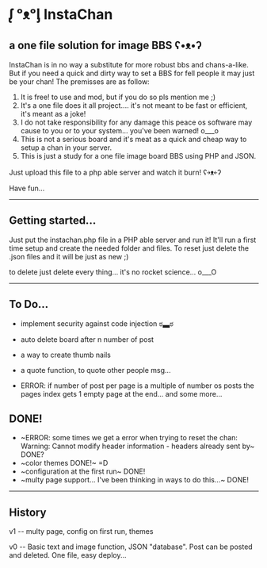 # ᶘ ᵒᴥᵒᶅ InstaChan
a one file solution for image BBS ʕ•ᴥ•ʔ
 ---
InstaChan is in no way a substitute for more robust bbs and chans-a-like.
But if you need a quick and dirty way to set a BBS for fell people it may just be your chan!
The premisses are as follow:
1) It is free! to use and mod, but if you do so pls mention me ;)
2) It's a one file does it all project.... it's not meant to be fast or efficient, it's meant as a joke!
3) I do not take responsibility for any damage this peace os software may cause to you or to your system... you've been warned! o___o
4) This is not a serious board and it's meat as a quick and cheap way to setup a chan in your server.
5) This is just a study for a one file image board BBS using PHP and JSON.

Just upload this file to a php able server and watch it burn! ʕ￫ᴥ￩ʔ

Have fun...

---
## Getting started...
Just put the instachan.php file in a PHP able server and run it!
It'll run a first time setup and create the needed folder and files.
To reset just delete the .json files and it will be just as new ;)

to delete just delete every thing...
it's no rocket science... o___O

---

## To Do...

- implement security against code injection ಠ▃ಠ
- auto delete board after n number of post
- a way to create thumb nails
- a quote function, to quote other people msg...

- ERROR: if number of post per page is a multiple of number os posts the pages index gets 1 empty page at the end... and some more...

## DONE!

- ~ERROR: some times we get a error when trying to reset the chan: Warning: Cannot modify header information - headers already sent by~ DONE?
- ~color themes DONE!~ =D
- ~configuration at the first run~ DONE!
- ~multy page support... I've been thinking in ways to do this...~ DONE!


---
## History
v1 -- multy page, config on first run, themes

v0 -- Basic text and image function, JSON "database". Post can be posted and deleted.
      One file, easy deploy...
